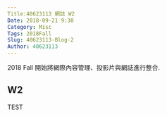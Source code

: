 ```yaml
---
Title:40623113 網誌 W2
Date: 2018-09-21 9:30
Category: Misc
Tags: 2018Fall
Slug: 40623113-Blog-2
Author: 40623113
---
```


2018 Fall 開始將網際內容管理、投影片與網誌進行整合.

<!-- PELICAN_END_SUMMARY -->

W2
----

TEST
